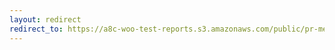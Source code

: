 ```yaml
---
layout: redirect
redirect_to: https://a8c-woo-test-reports.s3.amazonaws.com/public/pr-merge/44073/e2e/index.html
---
```

